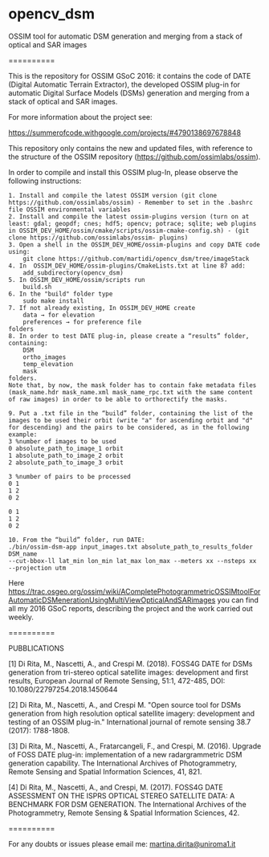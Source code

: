 opencv_dsm
==========

OSSIM tool for automatic DSM generation and merging from a stack of optical and SAR images

==========

This is the repository for OSSIM GSoC 2016: it contains the code of DATE (Digital Automatic Terrain Extractor), the developed OSSIM plug-in for automatic Digital Surface Models (DSMs) generation and merging from a stack of optical and SAR images.

For more information about the project see:

https://summerofcode.withgoogle.com/projects/#4790138697678848

This repository only contains the new and updated files, with reference to the structure of the OSSIM repository (https://github.com/ossimlabs/ossim).

In order to compile and install this OSSIM plug-In, please observe the following instructions:

	1. Install and compile the latest OSSIM version (git clone https://github.com/ossimlabs/ossim) - Remember to set in the .bashrc file OSSIM environmental variables
	2. Install and compile the latest ossim-plugins version (turn on at least: gdal; geopdf; cnes; hdf5; opencv; potrace; sqlite; web plugins in OSSIM_DEV_HOME/ossim/cmake/scripts/ossim-cmake-config.sh) - (git clone https://github.com/ossimlabs/ossim- plugins)
	3. Open a shell in the OSSIM_DEV_HOME/ossim-plugins and copy DATE code using:
		git clone https://github.com/martidi/opencv_dsm/tree/imageStack
	4. In  OSSIM_DEV_HOME/ossim-plugins/CmakeLists.txt at line 87 add:
	   	add_subdirectory(opencv_dsm)
	5. In OSSIM_DEV_HOME/ossim/scripts run
		build.sh 
	6. In the "build" folder type
		sudo make install 
	7. If not already existing, In OSSIM_DEV_HOME create
		data → for elevation
		preferences → for preference file
	folders
	8. In order to test DATE plug-in, please create a “results” folder, containing:
		DSM
		ortho_images
		temp_elevation
		mask
	folders.
	Note that, by now, the mask folder has to contain fake metadata files (mask_name.hdr mask_name.xml mask_name_rpc.txt with the same content of raw images) in order to be able to orthorectify the masks.

	9. Put a .txt file in the “build” folder, containing the list of the images to be used their orbit (write "a" for ascending orbit and "d" for descending) and the pairs to be considered, as in the following example:
	3 %number of images to be used
	0 absolute_path_to_image_1 orbit
	1 absolute_path_to_image_2 orbit
	2 absolute_path_to_image_3 orbit

	3 %number of pairs to be processed
	0 1
	1 2
	0 2

	0 1
	1 2
	0 2

	10. From the “build” folder, run DATE:
	./bin/ossim-dsm-app input_images.txt absolute_path_to_results_folder DSM_name
	--cut-bbox-ll lat_min lon_min lat_max lon_max --meters xx --nsteps xx --projection utm
	
	
Here https://trac.osgeo.org/ossim/wiki/ACompletePhotogrammetricOSSIMtoolForAutomaticDSMenerationUsingMultiViewOpticalAndSARimages 
you can find all my 2016 GSoC reports, describing the project and the work carried out weekly.

==========

PUBBLICATIONS

[1] Di Rita, M., Nascetti, A., and Crespi M. (2018). FOSS4G DATE for DSMs generation from tri-stereo optical satellite images: development and first results, European Journal of Remote Sensing, 51:1, 472-485, DOI: 10.1080/22797254.2018.1450644

[2] Di Rita, M., Nascetti, A., and Crespi M. "Open source tool for DSMs generation from high resolution optical satellite imagery: development and testing of an OSSIM plug-in." International journal of remote sensing 38.7 (2017): 1788-1808.

[3] Di Rita, M., Nascetti, A., Fratarcangeli, F., and Crespi, M. (2016). Upgrade of FOSS DATE plug-in: implementation of a new radargrammetric DSM generation capability. The International Archives of Photogrammetry, Remote Sensing and Spatial Information Sciences, 41, 821.

[4] Di Rita, M., Nascetti, A., and Crespi, M. (2017). FOSS4G DATE ASSESSMENT ON THE ISPRS OPTICAL STEREO SATELLITE DATA: A BENCHMARK FOR DSM GENERATION. The International Archives of the Photogrammetry, Remote Sensing & Spatial Information Sciences, 42.

==========

For any doubts or issues please email me: martina.dirita@uniroma1.it


				
				
